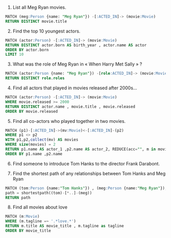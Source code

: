 1. List all Meg Ryan movies.

```sql 
MATCH (meg:Person {name: "Meg Ryan"}) -[:ACTED_IN]-> (movie:Movie) 	
RETURN DISTINCT movie.title
```

2. Find the top 10 youngest actors.
```sql
MATCH (actor:Person) -[:ACTED_IN]-> (movie:Movie)
RETURN DISTINCT actor.born AS birth_year , actor.name AS actor
ORDER BY actor.born
LIMIT 10
```
3. What was the role of Meg Ryan in « When Harry Met Sally » ?
```sql 
MATCH (actor:Person {name: "Meg Ryan"}) -[role:ACTED_IN]-> (movie:Movie {title: "When Harry Met Sally"})  
RETURN DISTINCT role.roles
```

4. Find all actors that played in movies released after 2000s...
```sql
MATCH (actor:Person) -[:ACTED_IN]-> (movie:Movie)  
WHERE movie.released >= 2000  
RETURN DISTINCT actor.name , movie.title , movie.released  
ORDER BY movie.released
```

5. Find all co-actors who played together in two movies.
```sql 
MATCH (p1)-[:ACTED_IN]->(mv:Movie)<-[:ACTED_IN]-(p2)
WHERE p1 <> p2
WITH p1,p2,collect(mv) AS movies
WHERE size(movies) = 2
RETURN p1.name AS actor_1 ,p2.name AS actor_2, REDUCE(acc="", m in movies |  acc + m.title + " | "  )
ORDER BY p1.name ,p2.name 
```

6. Find someone to introduce Tom Hanks to the director Frank Darabont.


7. Find the shortest path of any relationships between Tom Hanks and Meg Ryan
```sql
MATCH (tom:Person {name:"Tom Hanks"}) , (meg:Person {name:"Meg Ryan"}),
path = shortestpath((tom)-[*..]-(meg))
RETURN path
```

8. Find all movies about love
```sql
MATCH (m:Movie)
WHERE (m.tagline =~ '.*love.*')
RETURN m.title AS movie_title , m.tagline as tagline
ORDER BY movie_title
```